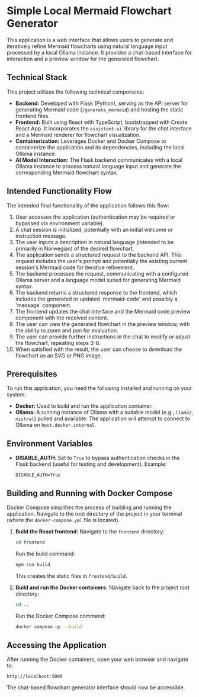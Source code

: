 # Simple Local Mermaid Flowchart Generator

This application is a web interface that allows users to generate and iteratively refine Mermaid flowcharts using natural language input processed by a local Ollama instance. It provides a chat-based interface for interaction and a preview window for the generated flowchart.

## Technical Stack

This project utilizes the following technical components:

*   **Backend:** Developed with Flask (Python), serving as the API server for generating Mermaid code (`/generate_mermaid`) and hosting the static frontend files.
*   **Frontend:** Built using React with TypeScript, bootstrapped with Create React App. It incorporates the `assistant-ui` library for the chat interface and a Mermaid renderer for flowchart visualization.
*   **Containerization:** Leverages Docker and Docker Compose to containerize the application and its dependencies, including the local Ollama instance.
*   **AI Model Interaction:** The Flask backend communicates with a local Ollama instance to process natural language input and generate the corresponding Mermaid flowchart syntax.

## Intended Functionality Flow

The intended final functionality of the application follows this flow:

1.  User accesses the application (authentication may be required or bypassed via environment variable).
2.  A chat session is initialized, potentially with an initial welcome or instruction message.
3.  The user inputs a description in natural language (intended to be primarily in Norwegian) of the desired flowchart.
4.  The application sends a structured request to the backend API. This request includes the user's prompt and potentially the existing current session's Mermaid code for iterative refinement.
5.  The backend processes the request, communicating with a configured Ollama server and a language model suited for generating Mermaid syntax.
6.  The backend returns a structured response to the frontend, which includes the generated or updated 'mermaid-code' and possibly a 'message' component.
7.  The frontend updates the chat interface and the Mermaid code preview component with the received content.
8.  The user can view the generated flowchart in the preview window, with the ability to zoom and pan for evaluation.
9.  The user can provide further instructions in the chat to modify or adjust the flowchart, repeating steps 3-8.
10. When satisfied with the result, the user can choose to download the flowchart as an SVG or PNG image.

## Prerequisites

To run this application, you need the following installed and running on your system:

*   **Docker:** Used to build and run the application container.
*   **Ollama:** A running instance of Ollama with a suitable model (e.g., `llama2`, `mistral`) pulled and available. The application will attempt to connect to Ollama on `host.docker.internal`.

## Environment Variables

*   **DISABLE_AUTH**: Set to `True` to bypass authentication checks in the Flask backend (useful for testing and development). Example:
    ```dotenv
    DISABLE_AUTH=True
    ```

## Building and Running with Docker Compose

Docker Compose simplifies the process of building and running the application. Navigate to the root directory of the project in your terminal (where the `docker-compose.yml` file is located).

1.  **Build the React frontend:**
    Navigate to the `frontend` directory:
    ```bash
    cd frontend
    ```
    Run the build command:
    ```bash
    npm run build
    ```
    This creates the static files in `frontend/build`.

2.  **Build and run the Docker containers:**
    Navigate back to the project root directory:
    ```bash
    cd ..
    ```
    Run the Docker Compose command:
    ```bash
    docker compose up --build
    ```

## Accessing the Application

After running the Docker containers, open your web browser and navigate to:

```
http://localhost:5000
```

The chat-based flowchart generator interface should now be accessible.